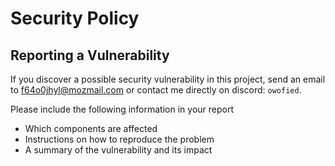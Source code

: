 # Security Policy

<!-- ## Supported Versions

Use this section to tell people about which versions of your project are
currently being supported with security updates.

| Version | Supported          |
| ------- | ------------------ |
| 5.1.x   | :white_check_mark: |
| 5.0.x   | :x:                |
| 4.0.x   | :white_check_mark: |
| < 4.0   | :x:                | -->

## Reporting a Vulnerability

If you discover a possible security vulnerability in this project, send an email to <f64o0jhyl@mozmail.com> or contact me directly on discord: `owofied`.

Please include the following information in your report

- Which components are affected
- Instructions on how to reproduce the problem
- A summary of the vulnerability and its impact
